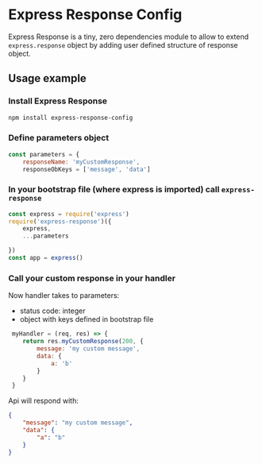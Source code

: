 # Express Response Config

Express Response is a tiny, zero dependencies  module to allow to extend `express.response` object by adding user defined structure of response object.

## Usage example

### Install Express Response

```bash
npm install express-response-config
```

### Define parameters object

```js
const parameters = {
    responseName: 'myCustomResponse',
    responseObKeys = ['message', 'data']
```

### In your bootstrap file (where express is imported) call `express-response`

```js
const express = require('express')
require('express-response')({
    express,
    ...parameters

})
const app = express()
```

### Call your custom response in your handler

Now handler takes to parameters:

* status code: integer
* object with keys defined in bootstrap file

```js
 myHandler = (req, res) => {
    return res.myCustomResponse(200, {
        message: 'my custom message',
        data: {
            a: 'b'
        }
    }
 }

```

Api will respond with:

```json
{
    "message": "my custom message",
    "data": {
        "a": "b"
    }
}

```
